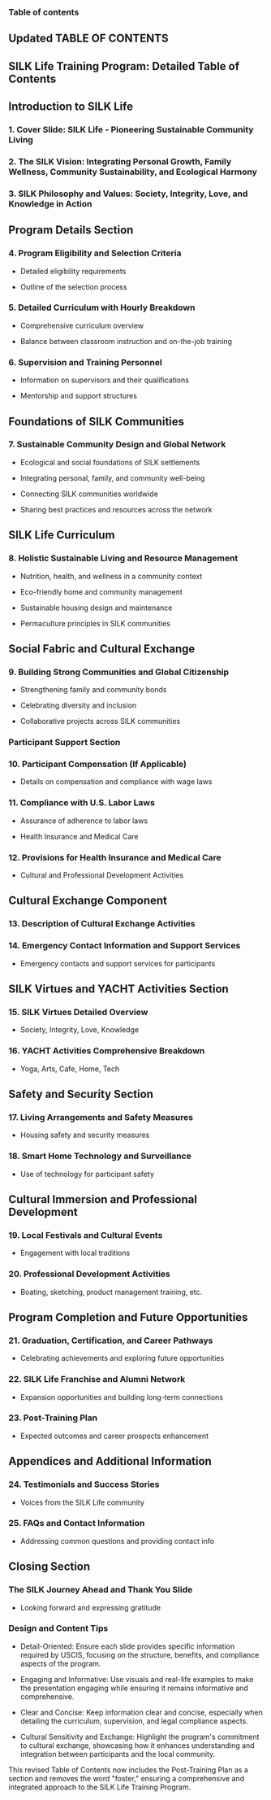 ### Table of contents 

## Updated TABLE OF CONTENTS
 
## SILK Life Training Program: Detailed Table of Contents
 
## Introduction to SILK Life
 
### 1. Cover Slide: SILK Life - Pioneering Sustainable Community Living
 
### 2. The SILK Vision: Integrating Personal Growth, Family Wellness, Community Sustainability, and Ecological Harmony
 
### 3. SILK Philosophy and Values: Society, Integrity, Love, and Knowledge in Action
 
## Program Details Section
 
### 4. Program Eligibility and Selection Criteria
 
-   Detailed eligibility requirements

-   Outline of the selection process
 
### 5. Detailed Curriculum with Hourly Breakdown
 
-   Comprehensive curriculum overview

-   Balance between classroom instruction and on-the-job training
 
### 6. Supervision and Training Personnel
 
-   Information on supervisors and their qualifications

-   Mentorship and support structures
 
## Foundations of SILK Communities
 
### 7. Sustainable Community Design and Global Network
 
-   Ecological and social foundations of SILK settlements

-   Integrating personal, family, and community well-being

-   Connecting SILK communities worldwide

-   Sharing best practices and resources across the network
 
## SILK Life Curriculum
 
### 8. Holistic Sustainable Living and Resource Management
 
-   Nutrition, health, and wellness in a community context

-   Eco-friendly home and community management

-   Sustainable housing design and maintenance

-   Permaculture principles in SILK communities
 
## Social Fabric and Cultural Exchange
 
### 9. Building Strong Communities and Global Citizenship
 
-   Strengthening family and community bonds

-   Celebrating diversity and inclusion

-   Collaborative projects across SILK communities
 
### Participant Support Section
 
### 10. Participant Compensation (If Applicable)
 
-   Details on compensation and compliance with wage laws
 
### 11. Compliance with U.S. Labor Laws
 
-   Assurance of adherence to labor laws

-   Health Insurance and Medical Care
 
### 12. Provisions for Health Insurance and Medical Care
 
-   Cultural and Professional Development Activities
 
## Cultural Exchange Component
 
### 13. Description of Cultural Exchange Activities
 
### 14. Emergency Contact Information and Support Services
 
-   Emergency contacts and support services for participants
 
## SILK Virtues and YACHT Activities Section
 
### 15. SILK Virtues Detailed Overview
 
-   Society, Integrity, Love, Knowledge
 
### 16. YACHT Activities Comprehensive Breakdown
 
-   Yoga, Arts, Cafe, Home, Tech
 
## Safety and Security Section
 
### 17. Living Arrangements and Safety Measures
 
-   Housing safety and security measures
 
### 18. Smart Home Technology and Surveillance
 
-   Use of technology for participant safety
 
## Cultural Immersion and Professional Development
 
### 19. Local Festivals and Cultural Events
 
-   Engagement with local traditions
 
### 20. Professional Development Activities
 
-   Boating, sketching, product management training, etc.
 
## Program Completion and Future Opportunities
 
### 21. Graduation, Certification, and Career Pathways
 
-   Celebrating achievements and exploring future opportunities
 
### 22. SILK Life Franchise and Alumni Network
 
-   Expansion opportunities and building long-term connections
 
### 23. Post-Training Plan
 
-   Expected outcomes and career prospects enhancement
 
## Appendices and Additional Information
 
### 24. Testimonials and Success Stories
 
-   Voices from the SILK Life community
 
### 25. FAQs and Contact Information
 
-   Addressing common questions and providing contact info
 
## Closing Section
 
### The SILK Journey Ahead and Thank You Slide
 
-   Looking forward and expressing gratitude
 
### Design and Content Tips
 
-   Detail-Oriented: Ensure each slide provides specific information required by USCIS, focusing on the structure, benefits, and compliance aspects of the program.

-   Engaging and Informative: Use visuals and real-life examples to make the presentation engaging while ensuring it remains informative and comprehensive.

-   Clear and Concise: Keep information clear and concise, especially when detailing the curriculum, supervision, and legal compliance aspects.

-   Cultural Sensitivity and Exchange: Highlight the program's commitment to cultural exchange, showcasing how it enhances understanding and integration between participants and the local community.
 
This revised Table of Contents now includes the Post-Training Plan as a section and removes the word "foster," ensuring a comprehensive and integrated approach to the SILK Life Training Program.
 
